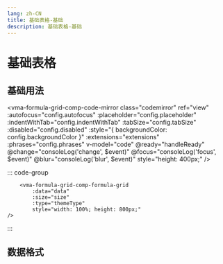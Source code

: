 ```yaml
---
lang: zh-CN
title: 基础表格-基础
description: 基础表格-基础
---
```


# 基础表格

## 基础用法

<p>

<vma-formula-grid-comp-code-mirror
    class="codemirror"
    ref="view"
    :autofocus="config.autofocus"
    :placeholder="config.placeholder"
    :indentWithTab="config.indentWithTab"
    :tabSize="config.tabSize"
    :disabled="config.disabled"
    :style="{ backgroundColor: config.backgroundColor }"
    :extensions="extensions"
    :phrases="config.phrases"
    v-model="code"
    @ready="handleReady"
    @change="consoleLog('change', $event)"
    @focus="consoleLog('focus', $event)"
    @blur="consoleLog('blur', $event)"
    style="height: 400px;"
    />
</p>

::: code-group
```vue
    <vma-formula-grid-comp-formula-grid 
        :data="data" 
        :size="size" 
        :type="themeType"
        style="width: 100%; height: 800px;"
/>
```
:::

## 数据格式


<script setup lang="ts">
  import { reactive, shallowRef, computed, onMounted } from 'vue';
  import {spreadsheet, setAutocompletionIdiom, indentAndCompletionWithTab, tabObservable} from "../../src/index.common";
  import { basicSetup } from 'codemirror';
  import { EditorView, keymap } from '@codemirror/view';
  import { syntaxHighlighting, HighlightStyle } from '@codemirror/language';
  import { tags } from '@lezer/highlight';
  import { Compartment } from '@codemirror/state';

  const consoleLog = console.log;
  const code = shallowRef(`= A1 * 6`);
  const view = shallowRef();
  const config = reactive({
    disabled: false,
    indentWithTab: true,
    tabSize: 4,
    autofocus: true,
    placeholder: 'input...',
    backgroundColor: 'white',
    language: '',
    phrases: {}
  });

  const myHighlightStyle = HighlightStyle.define([
    { tag: tags.name, color: 'green' },
    { tag: tags.bool, color: '#A020F0' },
    { tag: tags.color, color: '#0000FF' },
    { tag: tags.invalid, color: '#FA6F66' }
  ]);

  const languageCompartment = new Compartment(),
    autocompleteCompartment = new Compartment();

  const basicExtensions = [
    basicSetup,
    keymap.of([indentAndCompletionWithTab]),
    syntaxHighlighting(myHighlightStyle),
    tabObservable(),
    EditorView.lineWrapping,
  ];

  const handleReady = (payload) => {
    console.log('handleReady payload:', payload);
    setAutocompletionIdiom(payload.view, autocompleteCompartment);
  };

  const extensions = computed(() => {
    const result = [
      ...basicExtensions,
      languageCompartment.of(spreadsheet()),
      autocompleteCompartment.of([]),
    ];
    return result
  });

  

  onMounted(() => {
    console.log('mounted view:', view.value);
  });

  
</script>
